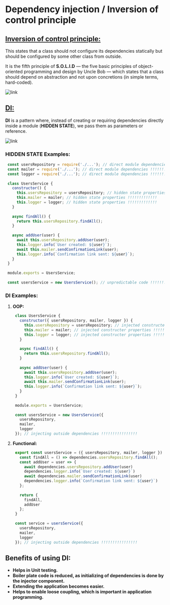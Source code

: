 # Dependency injection / Inversion of control principle

## <ins>Inversion of control principle:
This states that a class should not configure its dependencies statically but should be
configured by some other class from outside.

It is the fifth principle of **S.O.L.I.D** — the five basic principles of object-oriented
programming and design by Uncle Bob — which states that a class should depend on 
abstraction and not upon concretions (in simple terms, hard-coded).

![link](https://trile.dev/diagram/ioc.svg)

## <ins>DI:
**DI** is a pattern where, instead of creating or requiring dependencies directly
inside a module (**HIDDEN STATE**), we pass them as parameters or reference.

![link](https://miro.medium.com/max/741/1*VPKY-RbVhLZierPrCwRiKQ.png)

### HIDDEN STATE Examples:
   ```js
    const usersRepository = require('./...'); // direct module dependencies !!!!!!!!!!!!
    const mailer = require('./...'); // direct module dependencies !!!!!!!!!!!!
    const logger = require('./...'); // direct module dependencies !!!!!!!!!!!!
    
    class UsersService {
      constructor() {
        this.usersRepository = usersRepository; // hidden state properties !!!!!!!!!!!!!
        this.mailer = mailer; // hidden state properties !!!!!!!!!!!!!
        this.logger = logger; // hidden state properties !!!!!!!!!!!!!
      }
      
      async findAll() {
        return this.usersRepository.findAll();
      }
      
      async addUser(user) {
        await this.usersRepository.addUser(user);
        this.logger.info(`User created: ${user}`);
        await this.mailer.sendConfirmationLink(user);
        this.logger.info(`Confirmation link sent: ${user}`);
      }
    }
    
    module.exports = UsersService;
    
    const usersService = new UsersService(); // unpredictable code !!!!!!!!!!!!!!!!
   ```

### DI Examples:
  1) **OOP:**
     ```js
      class UsersService {
        constructor({ usersRepository, mailer, logger }) {
          this.usersRepository = usersRepository; // injected constructer properties !!!!!!!!!!!!!
          this.mailer = mailer; // injected constructer properties !!!!!!!!!!!!!
          this.logger = logger; // injected constructer properties !!!!!!!!!!!!!
        }
        
        async findAll() {
          return this.usersRepository.findAll();
        }
        
        async addUser(user) {
          await this.usersRepository.addUser(user);
          this.logger.info(`User created: ${user}`);
          await this.mailer.sendConfirmationLink(user);
          this.logger.info(`Confirmation link sent: ${user}`);
        }
      }
      
      module.exports = UsersService;
      
      const usersService = new UsersService({
        usersRepository,
        mailer,
        logger
      }); // injecting outside dependencies !!!!!!!!!!!!!!!!
     ```
  2) **Functional:**
     ```js
      export const usersService = ({ usersRepository, mailer, logger }) => { // injected function parameters !!!!!!!!!!!!!
        const findAll = () => dependencies.usersRepository.findAll();
        const addUser = user => {
          await dependencies.usersRepository.addUser(user)
          dependencies.logger.info(`User created: ${user}`)
          await dependencies.mailer.sendConfirmationLink(user)
          dependencies.logger.info(`Confirmation link sent: ${user}`)
        };
      
        return {
          findAll,
          addUser
        };
      }
      
      const service = usersService({
        usersRepository,
        mailer,
        logger
      }); // injecting outside dependencies !!!!!!!!!!!!!!!!
     ```

## Benefits of using DI:
  - **Helps in Unit testing.**
  - **Boiler plate code is reduced, as initializing of dependencies is done by the
    injector component.**
  - **Extending the application becomes easier.**
  - **Helps to enable loose coupling, which is important in application programming.**